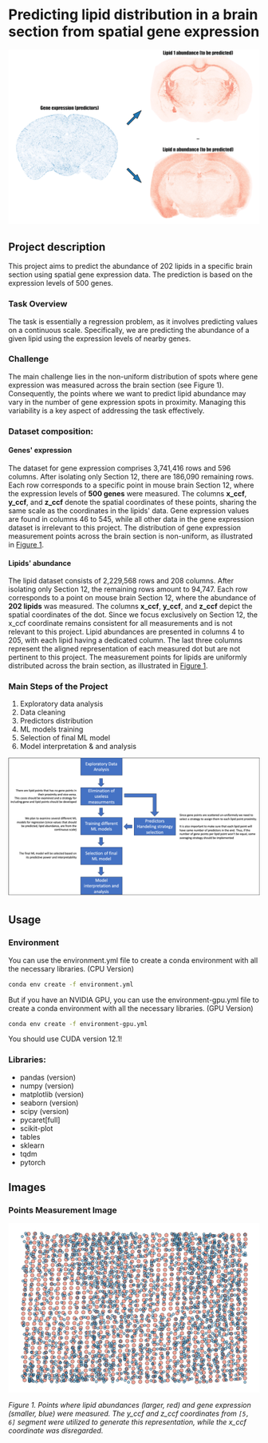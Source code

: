 # Predicting lipid distribution in a brain section from spatial gene expression

<a id="gif-image">![Animated representation](images/ezgif.com-optimize.gif)</a>


## Project description
This project aims to predict the abundance of 202 lipids in a specific brain section using spatial gene expression data. 
The prediction is based on the expression levels of 500 genes.

### Task Overview
The task is essentially a regression problem, as it involves predicting values on a continuous scale. 
Specifically, we are predicting the abundance of a given lipid using the expression levels of nearby genes.

### Challenge
The main challenge lies in the non-uniform distribution of spots where gene expression was measured across the brain section (see Figure 1). 
Consequently, the points where we want to predict lipid abundance may vary in the number of gene expression spots in proximity. 
Managing this variability is a key aspect of addressing the task effectively.

### Dataset composition:
#### Genes' expression 
The dataset for gene expression comprises 3,741,416 rows and 596 columns. 
After isolating only Section 12, there are 186,090 remaining rows.
Each row corresponds to a specific point in mouse brain Section 12, where the expression levels of **500 genes** were measured.
The columns **x_ccf**, **y_ccf**, and **z_ccf** denote the spatial coordinates of these points, sharing the same scale as the coordinates in the lipids' data. 
Gene expression values are found in columns 46 to 545, while all other data in the gene expression dataset is irrelevant to this project.
The distribution of gene expression measurement points across the brain section is non-uniform, as illustrated in [Figure 1](#points-image).

#### Lipids' abundance
The lipid dataset consists of 2,229,568 rows and 208 columns.
After isolating only Section 12, the remaining rows amount to 94,747.
Each row corresponds to a point on mouse brain Section 12, where the abundance of **202 lipids** was measured.
The columns **x_ccf**, **y_ccf**, and **z_ccf** depict the spatial coordinates of the dot.
Since we focus exclusively on Section 12, the x_ccf coordinate remains consistent for all measurements and is not relevant to this project. 
Lipid abundances are presented in columns 4 to 205, with each lipid having a dedicated column.
The last three columns represent the aligned representation of each measured dot but are not pertinent to this project. 
The measurement points for lipids are uniformly distributed across the brain section, as illustrated in [Figure 1](#points-image).

### Main Steps of the Project
1. Exploratory data analysis
2. Data cleaning
3. Predictors distribution
4. ML models training
5. Selection of final ML model
6. Model interpretation & and analysis

<a id="plan">![Main steps of the project](images/project_steps.png)</a>

## Usage

### Environment
You can use the environment.yml file to create a conda environment with all the necessary libraries. (CPU Version)

```bash
conda env create -f environment.yml
```

But if you have an NVIDIA GPU, you can use the environment-gpu.yml file to create a conda environment with all the necessary libraries. (GPU Version)

```bash
conda env create -f environment-gpu.yml
```

You should use CUDA version 12.1!

### Libraries:
- pandas (version)
- numpy (version)
- matplotlib (version)
- seaborn (version)
- scipy (version)
- pycaret[full]
- scikit-plot
- tables
- sklearn
- tqdm
- pytorch

## Images
### Points Measurement Image
<a id="points-image">![Points Measurement Image](images/points_measure.png)</a>

*Figure 1. Points where lipid abundances (larger, red) and gene expression (smaller, blue) were measured. The y_ccf and z_ccf coordinates from `[5, 6]` segment were utilized to generate this representation, while the x_ccf coordinate was disregarded.*





